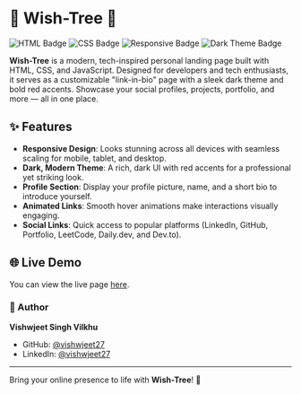 # 🌌 Wish-Tree 🌌

![HTML Badge](https://img.shields.io/badge/HTML-5-orange)
![CSS Badge](https://img.shields.io/badge/CSS-3-blue)
![Responsive Badge](https://img.shields.io/badge/Responsive-Yes-green)
![Dark Theme Badge](https://img.shields.io/badge/Theme-Dark-red)

**Wish-Tree** is a modern, tech-inspired personal landing page built with HTML, CSS, and JavaScript. Designed for developers and tech enthusiasts, it serves as a customizable "link-in-bio" page with a sleek dark theme and bold red accents. Showcase your social profiles, projects, portfolio, and more — all in one place.

## ✨ Features

- **Responsive Design**: Looks stunning across all devices with seamless scaling for mobile, tablet, and desktop.
- **Dark, Modern Theme**: A rich, dark UI with red accents for a professional yet striking look.
- **Profile Section**: Display your profile picture, name, and a short bio to introduce yourself.
- **Animated Links**: Smooth hover animations make interactions visually engaging.
- **Social Links**: Quick access to popular platforms (LinkedIn, GitHub, Portfolio, LeetCode, Daily.dev, and Dev.to).

## 🌐 Live Demo

You can view the live page [here](https://vishwjeet27.github.io/wish-tree/).

### 👤 Author

**Vishwjeet Singh Vilkhu**  
- GitHub: [@vishwjeet27](https://github.com/vishwjeet27)
- LinkedIn: [@vishwjeet27](https://linkedin.com/in/vishwjeet27)

---

Bring your online presence to life with **Wish-Tree**! 🌠
